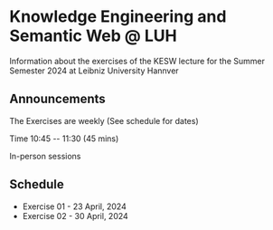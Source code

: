 # Knowledge Engineering and Semantic Web @ LUH
Information about the exercises of the KESW lecture for the Summer Semester 2024 at Leibniz University Hannver

## Announcements
The Exercises are weekly (See schedule for dates)

Time 10:45 -- 11:30 (45 mins)

In-person sessions

## Schedule
- Exercise 01 - 23 April, 2024
- Exercise 02 - 30 April, 2024
